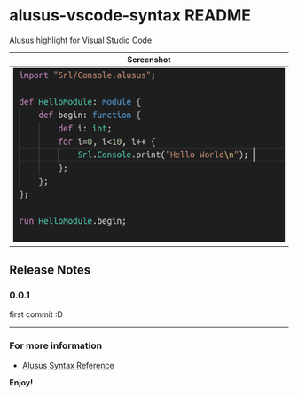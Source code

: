 # alusus-vscode-syntax README

Alusus highlight for Visual Studio Code

|Screenshot|
|:-----:|
|![alt](https://raw.githubusercontent.com/Alusus/alusus-vscode-syntax/master/screenshots/screenshot1.png)|

## Release Notes

### 0.0.1

first commit :D

-----------------------------------------------------------------------------------------------------------

### For more information

* [Alusus Syntax Reference](https://alusus.net/Doc/reference.ar.html)

**Enjoy!**
